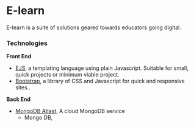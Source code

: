# E-learn 
E-learn is a suite of solutions geared towards educators going digital.




### Technologies
**Front End**
- [EJS](https://ejs.co/), a templating language using plain Javascript. Suitable for small, quick projects or minimum viable project. 
- [Bootstrap](https://getbootstrap.com/), a library of CSS and Javascript for quick and responsive sites..

**Back End**
- [MongoDB Atlast](https://www.mongodb.com/cloud/atlas), A cloud MongoDB service
  - Mongo DB, 


